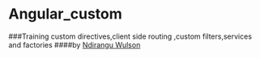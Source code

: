 # Angular_custom
###Training custom directives,client side routing ,custom filters,services and factories
 ####by [Ndirangu Wulson](https://github.com/NdiranguWilson)

